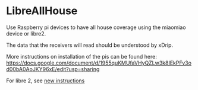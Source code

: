 # LibreAllHouse
Use Raspberry pi devices to have all house coverage using the miaomiao device or libre2.

The data that the receivers will read should be understood by xDrip.

More instructions on installation of the pis can be found here:
https://docs.google.com/document/d/1955quKMUfaVHyQZLw3k8IEkPFv3od00bA0AoJKY96xE/edit?usp=sharing

For libre 2, see [new instructions](LIBRE2.md)